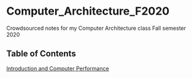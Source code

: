 # Computer_Architecture_F2020
Crowdsourced notes for my Computer Architecture class Fall semester 2020


## Table of Contents

[Introduction and Computer Performance](/notes/intro.md)
